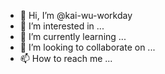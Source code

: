 - 👋 Hi, I’m @kai-wu-workday
- 👀 I’m interested in ...
- 🌱 I’m currently learning ...
- 💞️ I’m looking to collaborate on ...
- 📫 How to reach me ...

<!---
kai-wu-workday/kai-wu-workday is a ✨ special ✨ repository because its `README.md` (this file) appears on your GitHub profile.
You can click the Preview link to take a look at your changes.
--->
